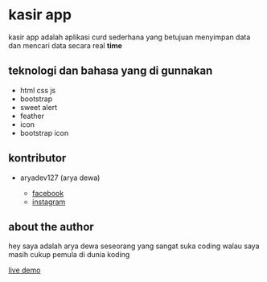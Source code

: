 # kasir app

kasir app adalah aplikasi curd sederhana yang betujuan menyimpan data dan mencari
data secara real **time**

## teknologi dan bahasa yang di gunnakan
 * html css js
 * bootstrap 
 * sweet alert 
 * feather
 * icon
 * bootstrap icon

## kontributor
 * aryadev127 (arya dewa)
 
    * [facebook](https://www.facebook.com/profile.php?id=100072780309432&mibextid=ZbWKwL)
    * [instagram](https://instagram.com/arya_memes_dev?igshid=ZGUzMzM3NWJiOQ==)

## about the author 
hey saya adalah arya dewa seseorang yang sangat suka coding
walau saya masih cukup pemula di dunia koding

[live demo](https://ka-shifuka.github.io/kasir-app/)
